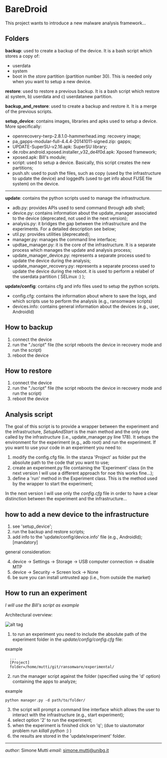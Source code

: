 # **BareDroid** #

This project wants to introduce a new malware analysis framework...

## Folders ##

**backup**: used to create a backup of the device. It is a bash script which stores a copy of:
* userdata
* system
* boot 
in the *store* partition (partition number 30). This is needed only when you want to setup a new device.

**restore**: used to restore a previous backup. It is a bash script which restore a) system, b) userdata and c) userdatanew partition.

**backup_and_restore**: used to create a backup and restore it. It is a merge of the previous scripts.

**setup_device**: contains images, libraries and apks used to setup a device. More specifically:
*	openrecovery-twrp-2.8.1.0-hammerhead.img: recovery image;
*	pa_gapps-modular-full-4.4.4-20141011-signed.zip: gapps;
*	UPDATE-SuperSU-v2.16.apk: SuperSU library;
*	de.robv.android.xposed.installer_v32_de4f0d.apk: Xposed framework;
*	xposed.apk: Bill's module;
*	script: used to setup a device. Basically, this script creates the new partitions;
*	push.sh: used to push the files, such as copy (used by the infrastructure to update the device) and loggedfs (used to get info about FUSE file system) on the device.

---

**update**: contains the python scripts used to manage the infrastructure.
*	adb.py: provides APIs used to send command through adb shell;
*	device.py: contains information about the update_manager associated to the device (deprecated, not used in the next version);
*	analysis.py: it bridges the gap between the infrastructure and the experiments. For a detailed description see below;
*	util.py: provides utilities (deprecated);
*	manager.py: manages the command line interface;
*	updtae_manager.py: it is the core of the infrastructure. It is a separate process which manages the update and analysis process;
*	update_manager_device.py: represents a separate process used to update the device during the analysis;
*	update_manager_recovery.py: represents a separate process used to update the device during the reboot. it is used to perform a relabel of the userdata partition ( SELinux :) );

**update/config**: contains cfg and info files used to setup the python scripts.
*	config.cfg: contains the information about where to save the logs, and which scripts use to perform the analysis (e.g., ransomware scripts)
*	devices.info: contains general information about the devices (e.g., user, AndroidId)

## How to backup ##
1.	connect the device
2.	run the "./script" file (the script reboots the device in recovery mode and run the script)
3.	reboot the device


## How to restore ##
1. connect the device
2. run the "./script" file (the script reboots the device in recovery mode and run the script)
3. reboot the device


## Analysis script ##
The goal of this script is to provide a wrapper between the experiment and the infrastructure, *SetupAndStart* is the main method and the only one called by the infrastructure (i.e., update_manager.py line 178). It setups the environment for the experiment (e.g., adb root) and run the experiment.
If you want to use your code in an experiment you need to:
1.	modify the config.cfg file. In the stanza 'Project' as folder put the absolute path to the code that you want to use;
2.	create an experiment.py file containing the 'Experiment' class (in the next version I will use a different approach for noe this works fine...);
3.	define a 'run' method in the Experiment class. This is the method used by the wrapper to start the experiment; 

In the next version I will use only the *config.cfg* file in order to have a clear distinction between the experiment and the infrastructure...

## how to add a new device to the infrastructure ##

1.	see 'setup_device';
2.	run the backup and restore scripts;
3.	add info to the 'update/config/device.info' file (e.g., AndroidId); [mandatory]

general consideration:

4.	device -> Settings -> Storage -> USB computer connection -> disable  MTP
5.	device -> Security -> Screen lock -> None
6.	be sure you can install untrusted app (i.e., from outside the market)


## How to run an experiment ##
*I will use the Bill's script as example*

Architectural overview:

![alt tag](https://docs.google.com/drawings/d/1UXaQkFElMduaZckbcicz3zloDz9SOA5aap_CV0FFMhQ/pub?w=465&amp;h=259)


1.	to run an experiment you need to include the absolute path of the experiment folder in the *update/config/config.cfg* file:

example

```
  ...
  [Project]
  folder=/home/mutti/git/ransomware/experimental/
```
2.	run the manager script against the folder (specified using the 'd' option) containing the apps to analyze;

example

```
python manager.py -d path/to/folder/
```

3.	the script will prompt a command line interface which allows the user to interact with the infrastructure (e.g., start experiment);
4.	select option '2' to run the experiment;
5.	when the experiment is finished click on 'q'; (due to uiautomator problem run *killall python* :) )
6.	the results are stored in the 'update/experiment' folder.



---

*author:* Simone Mutti
*email:* simone.mutti@unibg.it
